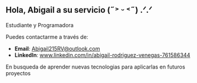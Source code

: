 ## Hola, Abigail a su servicio (˶˃ ᵕ ˂˶) .ᐟ.ᐟ


Estudiante y Programadora

Puedes contactarme a través de: 
- **Email**: Abigail215RV@outlook.com
- **LinkedIn**: www.linkedin.com/in/abigail-rodriguez-venegas-761586344


En busqueda de aprender nuevas tecnologias para aplicarlas en futuros proyectos
<!--
**Abyss215/Abyss215** is a ✨ _special_ ✨ repository because its `README.md` (this file) appears on your GitHub profile.

Here are some ideas to get you started:

- 🔭 I’m currently working on ...
- 🌱 I’m currently learning ...
- 👯 I’m looking to collaborate on ...
- 🤔 I’m looking for help with ...
- 💬 Ask me about ...
- 📫 How to reach me: ...
- 😄 Pronouns: ...
- ⚡ Fun fact: ...
-->

